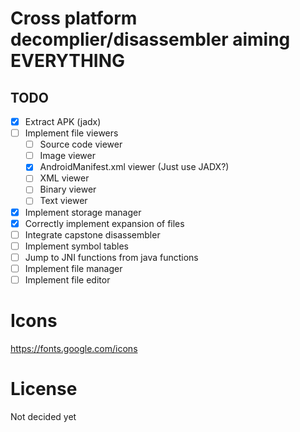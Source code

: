 # Cross platform decomplier/disassembler aiming EVERYTHING

## TODO

- [x] Extract APK (jadx)
- [ ] Implement file viewers
    - [ ] Source code viewer
    - [ ] Image viewer
    - [x] AndroidManifest.xml viewer (Just use JADX?)
    - [ ] XML viewer
    - [ ] Binary viewer
    - [ ] Text viewer
- [x] Implement storage manager
- [x] Correctly implement expansion of files
- [ ] Integrate capstone disassembler
- [ ] Implement symbol tables
- [ ] Jump to JNI functions from java functions
- [ ] Implement file manager
- [ ] Implement file editor

# Icons

https://fonts.google.com/icons

# License

Not decided yet

